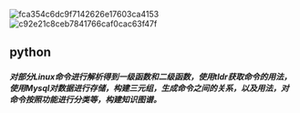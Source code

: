 ![fca354c6dc9f7142626e17603ca4153](https://github.com/Christine-wx/Python/assets/76867877/8af93e26-4d7f-43b5-ba39-2b351d5def9d)
![c92e21c8ceb7841766caf0cac63f47f](https://github.com/Christine-wx/Python/assets/76867877/d9f79989-8aa2-40a4-af9b-f456d0ea3fdf)

## python
##### 对部分Linux命令进行解析得到一级函数和二级函数，使用tldr获取命令的用法，使用Mysql对数据进行存储，构建三元组，生成命令之间的关系，以及用法，对命令按照功能进行分类等，构建知识图谱。

